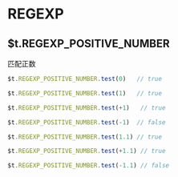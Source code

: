# REGEXP

## $t.REGEXP_POSITIVE_NUMBER

匹配正数

```javascript
$t.REGEXP_POSITIVE_NUMBER.test(0)   // true

$t.REGEXP_POSITIVE_NUMBER.test(1)   // true

$t.REGEXP_POSITIVE_NUMBER.test(+1)   // true

$t.REGEXP_POSITIVE_NUMBER.test(-1)  // false

$t.REGEXP_POSITIVE_NUMBER.test(1.1) // true

$t.REGEXP_POSITIVE_NUMBER.test(+1.1) // true

$t.REGEXP_POSITIVE_NUMBER.test(-1.1) // false
```
